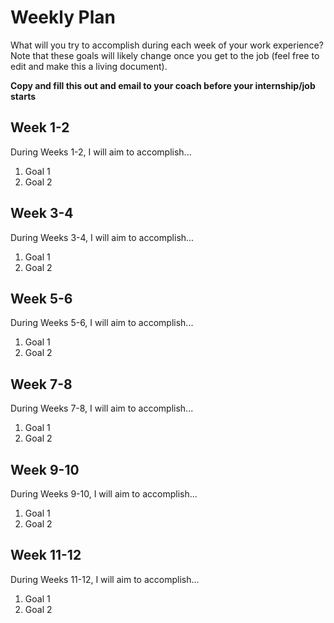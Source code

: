 # Weekly Plan

What will you try to accomplish during each week of your work experience? Note that these goals will likely change once you get to the job (feel free to edit and make this a living document).

**Copy and fill this out and email to your coach before your internship/job starts**

## Week 1-2

During Weeks 1-2, I will aim to accomplish...

1. Goal 1
2. Goal 2

## Week 3-4
During Weeks 3-4, I will aim to accomplish...

1. Goal 1
2. Goal 2

## Week 5-6

During Weeks 5-6, I will aim to accomplish...

1. Goal 1
2. Goal 2

## Week 7-8

During Weeks 7-8, I will aim to accomplish...

1. Goal 1
2. Goal 2

## Week 9-10

During Weeks 9-10, I will aim to accomplish...

1. Goal 1
2. Goal 2

## Week 11-12

During Weeks 11-12, I will aim to accomplish...

1. Goal 1
2. Goal 2
